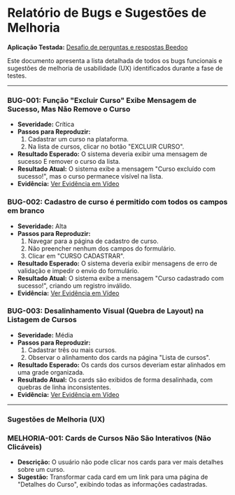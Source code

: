 # Relatório de Bugs e Sugestões de Melhoria
**Aplicação Testada:** [Desafio de perguntas e respostas Beedoo](https://creative-sherbet-a51eac.netlify.app/)

Este documento apresenta a lista detalhada de todos os bugs funcionais e sugestões de melhoria de usabilidade (UX) identificados durante a fase de testes.

---

### BUG-001: Função "Excluir Curso" Exibe Mensagem de Sucesso, Mas Não Remove o Curso
*   **Severidade:** Crítica
*   **Passos para Reproduzir:**
    1. Cadastrar um curso na plataforma.
    2. Na lista de cursos, clicar no botão "EXCLUIR CURSO".
*   **Resultado Esperado:** O sistema deveria exibir uma mensagem de sucesso E remover o curso da lista.
*   **Resultado Atual:** O sistema exibe a mensagem "Curso excluído com sucesso!", mas o curso permanece visível na lista.
*   **Evidência:** [Ver Evidência em Vídeo](https://drive.google.com/file/d/1M_LWeDS6lwGUaav93ep9xnb-WBei0F3E/view?usp=sharing)

### BUG-002: Cadastro de curso é permitido com todos os campos em branco
*   **Severidade:** Alta
*   **Passos para Reproduzir:**
    1. Navegar para a página de cadastro de curso.
    2. Não preencher nenhum dos campos do formulário.
    3. Clicar em "CURSO CADASTRAR".
*   **Resultado Esperado:** O sistema deveria exibir mensagens de erro de validação e impedir o envio do formulário.
*   **Resultado Atual:** O sistema exibe a mensagem "Curso cadastrado com sucesso!", criando um registro inválido.
*   **Evidência:** [Ver Evidência em Vídeo](https://drive.google.com/file/d/1nXsP_rDX98SwsVSDzufrYpJRGXOeJ9FH/view?usp=sharing)

### BUG-003: Desalinhamento Visual (Quebra de Layout) na Listagem de Cursos
*   **Severidade:** Média
*   **Passos para Reproduzir:**
    1. Cadastrar três ou mais cursos.
    2. Observar o alinhamento dos cards na página "Lista de cursos".
*   **Resultado Esperado:** Os cards dos cursos deveriam estar alinhados em uma grade organizada.
*   **Resultado Atual:** Os cards são exibidos de forma desalinhada, com quebras de linha inconsistentes.
*   **Evidência:** [Ver Evidência em Vídeo](https://drive.google.com/file/d/1R-13CMdG8BAMCpHcxGCV26n6OXIBem4n/view?usp=sharing)
  
---

### Sugestões de Melhoria (UX)

### MELHORIA-001: Cards de Cursos Não São Interativos (Não Clicáveis)
*   **Descrição:** O usuário não pode clicar nos cards para ver mais detalhes sobre um curso.
*   **Sugestão:** Transformar cada card em um link para uma página de "Detalhes do Curso", exibindo todas as informações cadastradas.
